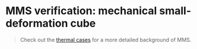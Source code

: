 # MMS verification: mechanical small-deformation cube

> Check out the [thermal cases](../../thermal) for a more detailed background of MMS.


